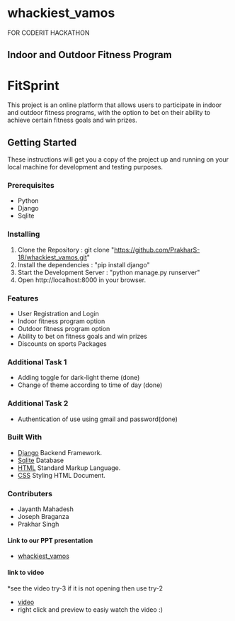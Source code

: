 # whackiest_vamos
FOR CODERIT HACKATHON

## Indoor and Outdoor Fitness Program
# FitSprint
This project is an online platform that allows users to participate in indoor and outdoor fitness programs, with the option to bet on their ability to achieve certain fitness goals and win prizes.

## Getting Started
These instructions will get you a copy of the project up and running on your local machine for development and testing purposes.

### Prerequisites
* Python
* Django
* Sqlite

### Installing
1.  Clone the Repository : git clone "https://github.com/PrakharS-18/whackiest_vamos.git"
2.  Install the dependencies : "pip install django"
3.  Start the Development Server : "python manage.py runserver"
4.  Open http://localhost:8000 in your browser.

### Features
* User Registration and Login
* Indoor fitness program option
* Outdoor fitness program option
* Ability to bet on fitness goals and win prizes
* Discounts on sports Packages

### Additional Task 1
* Adding toggle for dark-light theme (done)
* Change of theme according to time of day (done)

### Additional Task 2
* Authentication of use using gmail and password(done)



### Built With

* [Django](https://www.djangoproject.com/) Backend Framework.
* [Sqlite](https://sqlite.org/index.html) Database
* [HTML](https://www.w3schools.com/html/) Standard Markup Language.
* [CSS](https://www.w3schools.com/css/) Styling HTML Document.

### Contributers
* Jayanth Mahadesh
* Joseph Braganza
* Prakhar Singh

#### Link to our PPT presentation
* [whackiest_vamos](https://docs.google.com/presentation/d/1X_eCBIlas4nPd1oXK08-mzN5F4JOH3HampO1FuwAIUc/edit?usp=sharing)

#### link to video
*see the video try-3 if it is not opening then use try-2
* [video](https://drive.google.com/drive/folders/1LBRB4hWWYesfEbi_bTqkpbqADfxgNvUR)
* right click and preview to easiy watch the video :)



